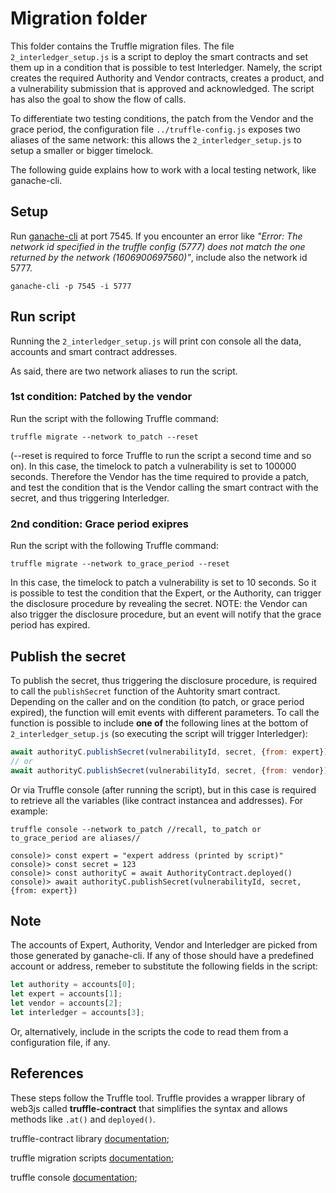 # Migration folder

This folder contains the Truffle migration files. The file `2_interledger_setup.js` is a script to deploy the smart contracts and set them up in a condition that is possible to test Interledger. Namely, the script creates the required Authority and Vendor contracts, creates a product, and a vulnerability submission that is approved and acknowledged. The script has also the goal to show the flow of calls.

To differentiate two testing conditions, the patch from the Vendor and the grace period, the configuration file `../truffle-config.js` exposes two aliases of the same network: this allows the `2_interledger_setup.js` to setup a smaller or bigger timelock.

The following guide explains how to work with a local testing network, like ganache-cli.

## Setup
Run [ganache-cli](https://github.com/trufflesuite/ganache-cli) at port 7545. If you encounter an error like *"Error: The network id specified in the truffle config (5777) does not match the one returned by the network (1606900697560)"*, include also the network id 5777.

    ganache-cli -p 7545 -i 5777

## Run script

Running the `2_interledger_setup.js` will print con console all the data, accounts and smart contract addresses.

As said, there are two network aliases to run the script.

### 1st condition: Patched by the vendor

Run the script with the following Truffle command:

    truffle migrate --network to_patch --reset

(--reset is required to force Truffle to run the script a second time and so on). In this case, the timelock to patch a vulnerability is set to 100000 seconds. Therefore the Vendor has the time required to provide a patch, and test the condition that is the Vendor calling the smart contract with the secret, and thus triggering Interledger.

### 2nd condition: Grace period exipres

Run the script with the following Truffle command:

    truffle migrate --network to_grace_period --reset

In this case, the timelock to patch a vulnerability is set to 10 seconds. So it is possible to test the condition that the Expert, or the Authority, can trigger the disclosure procedure by revealing the secret. NOTE: the Vendor can also trigger the disclosure procedure, but an event will notify that the grace period has expired.


## Publish the secret

To publish the secret, thus triggering the disclosure procedure, is required to call the `publishSecret` function of the Auhtority smart contract. Depending on the caller and on the condition (to patch, or grace period expired), the function will emit events with different parameters. To call the function is possible to include **one of** the following lines at the bottom of  `2_interledger_setup.js` (so executing the script will trigger Interledger):

```javascript
await authorityC.publishSecret(vulnerabilityId, secret, {from: expert});
// or
await authorityC.publishSecret(vulnerabilityId, secret, {from: vendor});
```

Or via Truffle console (after running the script), but in this case is required to retrieve all the variables (like contract instancea and addresses). For example:

    truffle console --network to_patch //recall, to_patch or to_grace_period are aliases//

    console)> const expert = "expert address (printed by script)"
    console)> const secret = 123
    console)> const authorityC = await AuthorityContract.deployed()
    console)> await authorityC.publishSecret(vulnerabilityId, secret, {from: expert})

## Note

The accounts of Expert, Authority, Vendor and Interledger are picked from those generated by ganache-cli. If any of those should have a predefined account or address, remeber to substitute the following fields in the script:

```javascript
let authority = accounts[0];
let expert = accounts[1];
let vendor = accounts[2];
let interledger = accounts[3];
```

Or, alternatively, include in the scripts the code to read them from a configuration file, if any.

## References

These steps follow the Truffle tool. Truffle provides a wrapper library of web3js called **truffle-contract** that simplifies the syntax and allows methods like `.at()` and `deployed()`.


truffle-contract library [documentation](https://www.npmjs.com/package/@truffle/contract);

truffle migration scripts [documentation](https://www.trufflesuite.com/docs/truffle/getting-started/running-migrations);

truffle console [documentation](https://www.trufflesuite.com/docs/truffle/getting-started/using-truffle-develop-and-the-console);